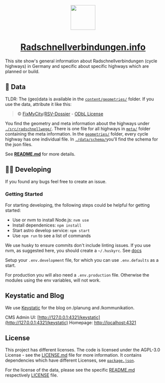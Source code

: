 <div align="center">
  <img src="src/assets/general/svg/RSVLogo.svg" height="80" />
  <h1 align="center"><a href="https://radschnellverbindungen.info/">Radschnellverbindungen.info</a></h1>
</div>

This site show's general information about Radschnellverbindungen (cycle highways) in Germany and specific about specific highways which are planned or build.

## 💾 Data

TLDR: The (geo)data is available in the [`content/geometries/`](./src/radschnellwege) folder. If you use the data, attribute it like this:

> © [FixMyCity](https://fixmycity.de)/[RSV-Dossier](https://github.com/FixMyBerlin/rsv-info) - [ODbL License](https://opendatacommons.org/licenses/odbl/summary/index.html)

You find the geometry and meta information about the highways under [`./src/radschnellwege/`](./src/radschnellwege/). There is one file for all highways in [`meta/`](./src/radschnellwege/meta) folder containing the meta information. In the [`geometries/`](./src/content/geometries) folder, every cycle highway has one individual file. In [`./data/schema/`](./data/schema/)you'll find the schema for the json files.

See [**README.md**](./src/radschnellwege/README.md) for more details.

## 🧑‍💻 Developing

If you found any bugs feel free to create an issue.

### Getting Started

For starting developing, the following steps could be helpful for getting started:

- Use or nvm to install Node.js: `nvm use`
- Install dependenices: `npm install`
- Start astro develop service: `npm start`
- Use `npm run` to see a list of commands

We use husky to ensure commits don't include linting issues. If you use nvm, as suggested here, you should create a `~/.huskyrc`. See [docs](https://typicode.github.io/husky/#/?id=command-not-found)

Setup your `.env.development` file, for which you can use `.env.defaults` as a start.

For production you will also need a `.env.production` file. Otherwise the modules using the env variables, will not work.

## Keystatic and Blog

We use [Keystatic](https://keystatic.com/docs/introduction) for the blog on /planung and /kommunikation.

CMS Admin UI: [http://127.0.0.1:4321/keystatic](http://127.0.0.1:4321/keystatic)
Homepage: [http://localhost:4321](http://localhost:4321)

## License

This project has different licenses. The code is licensed under the AGPL-3.0 License - see the [LICENSE.md](LICENSE.md) file for more information.
It contains dependencies which have different Licenses, see [`package.json`](./package.json).

For the license of the data, please see the specific [README.md](./src/radschnellwege/README.md) respectively [LICENSE](./src/radschnellwege/LICENSE) file.
